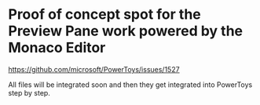 # Proof of concept spot for the Preview Pane work powered by the Monaco Editor 

https://github.com/microsoft/PowerToys/issues/1527

All files will be integrated soon and then they get integrated into PowerToys step by step.
